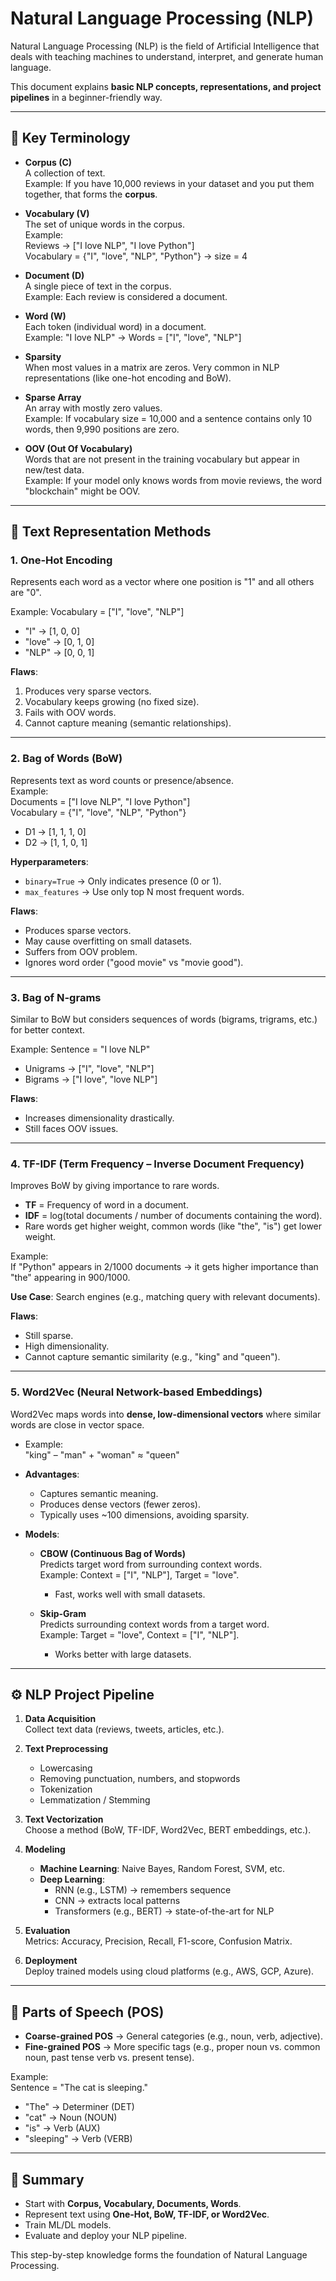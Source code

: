 # Natural Language Processing (NLP)

Natural Language Processing (NLP) is the field of Artificial Intelligence that deals with teaching machines to understand, interpret, and generate human language.  

This document explains **basic NLP concepts, representations, and project pipelines** in a beginner-friendly way.

---

## 📖 Key Terminology

- **Corpus (C)**  
  A collection of text.  
  Example: If you have 10,000 reviews in your dataset and you put them together, that forms the **corpus**.

- **Vocabulary (V)**  
  The set of unique words in the corpus.  
  Example:  
  Reviews → ["I love NLP", "I love Python"]  
  Vocabulary = {"I", "love", "NLP", "Python"} → size = 4

- **Document (D)**  
  A single piece of text in the corpus.  
  Example: Each review is considered a document.

- **Word (W)**  
  Each token (individual word) in a document.  
  Example: "I love NLP" → Words = ["I", "love", "NLP"]

- **Sparsity**  
  When most values in a matrix are zeros. Very common in NLP representations (like one-hot encoding and BoW).

- **Sparse Array**  
  An array with mostly zero values.  
  Example: If vocabulary size = 10,000 and a sentence contains only 10 words, then 9,990 positions are zero.

- **OOV (Out Of Vocabulary)**  
  Words that are not present in the training vocabulary but appear in new/test data.  
  Example: If your model only knows words from movie reviews, the word "blockchain" might be OOV.

---

## 🔡 Text Representation Methods

### 1. One-Hot Encoding
Represents each word as a vector where one position is "1" and all others are "0".

Example: Vocabulary = ["I", "love", "NLP"]  
- "I" → [1, 0, 0]  
- "love" → [0, 1, 0]  
- "NLP" → [0, 0, 1]  

**Flaws**:
1. Produces very sparse vectors.  
2. Vocabulary keeps growing (no fixed size).  
3. Fails with OOV words.  
4. Cannot capture meaning (semantic relationships).

---

### 2. Bag of Words (BoW)
Represents text as word counts or presence/absence.  
Example:  
Documents = ["I love NLP", "I love Python"]  
Vocabulary = {"I", "love", "NLP", "Python"}  
- D1 → [1, 1, 1, 0]  
- D2 → [1, 1, 0, 1]  

**Hyperparameters**:
- `binary=True` → Only indicates presence (0 or 1).  
- `max_features` → Use only top N most frequent words.

**Flaws**:
- Produces sparse vectors.  
- May cause overfitting on small datasets.  
- Suffers from OOV problem.  
- Ignores word order ("good movie" vs "movie good").

---

### 3. Bag of N-grams
Similar to BoW but considers sequences of words (bigrams, trigrams, etc.) for better context.  

Example: Sentence = "I love NLP"  
- Unigrams → ["I", "love", "NLP"]  
- Bigrams → ["I love", "love NLP"]  

**Flaws**:
- Increases dimensionality drastically.  
- Still faces OOV issues.

---

### 4. TF-IDF (Term Frequency – Inverse Document Frequency)
Improves BoW by giving importance to rare words.  

- **TF** = Frequency of word in a document.  
- **IDF** = log(total documents / number of documents containing the word).  
- Rare words get higher weight, common words (like "the", "is") get lower weight.

Example:  
If "Python" appears in 2/1000 documents → it gets higher importance than "the" appearing in 900/1000.

**Use Case**: Search engines (e.g., matching query with relevant documents).  

**Flaws**:
- Still sparse.  
- High dimensionality.  
- Cannot capture semantic similarity (e.g., "king" and "queen").

---

### 5. Word2Vec (Neural Network-based Embeddings)
Word2Vec maps words into **dense, low-dimensional vectors** where similar words are close in vector space.

- Example:  
  "king" – "man" + "woman" ≈ "queen"

- **Advantages**:
  - Captures semantic meaning.  
  - Produces dense vectors (fewer zeros).  
  - Typically uses ~100 dimensions, avoiding sparsity.

- **Models**:
  - **CBOW (Continuous Bag of Words)**  
    Predicts target word from surrounding context words.  
    Example: Context = ["I", "NLP"], Target = "love".  
    - Fast, works well with small datasets.  

  - **Skip-Gram**  
    Predicts surrounding context words from a target word.  
    Example: Target = "love", Context = ["I", "NLP"].  
    - Works better with large datasets.

---

## ⚙️ NLP Project Pipeline

1. **Data Acquisition**  
   Collect text data (reviews, tweets, articles, etc.).

2. **Text Preprocessing**  
   - Lowercasing  
   - Removing punctuation, numbers, and stopwords  
   - Tokenization  
   - Lemmatization / Stemming  

3. **Text Vectorization**  
   Choose a method (BoW, TF-IDF, Word2Vec, BERT embeddings, etc.).

4. **Modeling**  
   - **Machine Learning**: Naive Bayes, Random Forest, SVM, etc.  
   - **Deep Learning**:  
     - RNN (e.g., LSTM) → remembers sequence  
     - CNN → extracts local patterns  
     - Transformers (e.g., BERT) → state-of-the-art for NLP  

5. **Evaluation**  
   Metrics: Accuracy, Precision, Recall, F1-score, Confusion Matrix.

6. **Deployment**  
   Deploy trained models using cloud platforms (e.g., AWS, GCP, Azure).

---

## 📝 Parts of Speech (POS)

- **Coarse-grained POS** → General categories (e.g., noun, verb, adjective).  
- **Fine-grained POS** → More specific tags (e.g., proper noun vs. common noun, past tense verb vs. present tense).  

Example:  
Sentence = "The cat is sleeping."  
- "The" → Determiner (DET)  
- "cat" → Noun (NOUN)  
- "is" → Verb (AUX)  
- "sleeping" → Verb (VERB)  

---

## 🚀 Summary

- Start with **Corpus, Vocabulary, Documents, Words**.  
- Represent text using **One-Hot, BoW, TF-IDF, or Word2Vec**.  
- Train ML/DL models.  
- Evaluate and deploy your NLP pipeline.  

This step-by-step knowledge forms the foundation of Natural Language Processing.  
